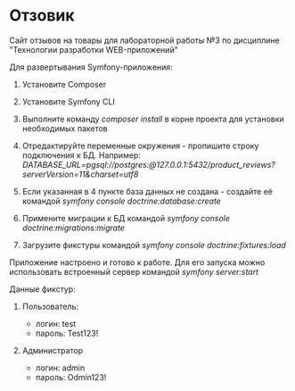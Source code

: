 # Отзовик
Сайт отзывов на товары для лабораторной работы №3 по дисциплине "Технологии разработки WEB-приложений" 

Для развертывания Symfony-приложения:

1. Установите Composer

2. Установите Symfony CLI

3. Выполните команду *composer install* в корне проекта для установки необходимых пакетов

4. Отредактируйте переменные окружения - пропишите строку подключения к БД. Например: *DATABASE_URL=pgsql://postgres:@127.0.0.1:5432/product_reviews?serverVersion=11&charset=utf8*

5. Если указанная в 4 пункте база данных не создана - создайте её командой *symfony console doctrine:database:create*

6. Примените миграции к БД командой *symfony console doctrine:migrations:migrate*

7. Загрузите фикстуры командой *symfony console doctrine:fixtures:load*

Приложение настроено и готово к работе. Для его запуска можно использовать встроенный сервер командой *symfony server:start*

Данные фикстур:
1. Пользователь:
    - логин: test
    - пароль: Test123!
    
2. Администратор
    - логин: admin
    - пароль: Odmin123!